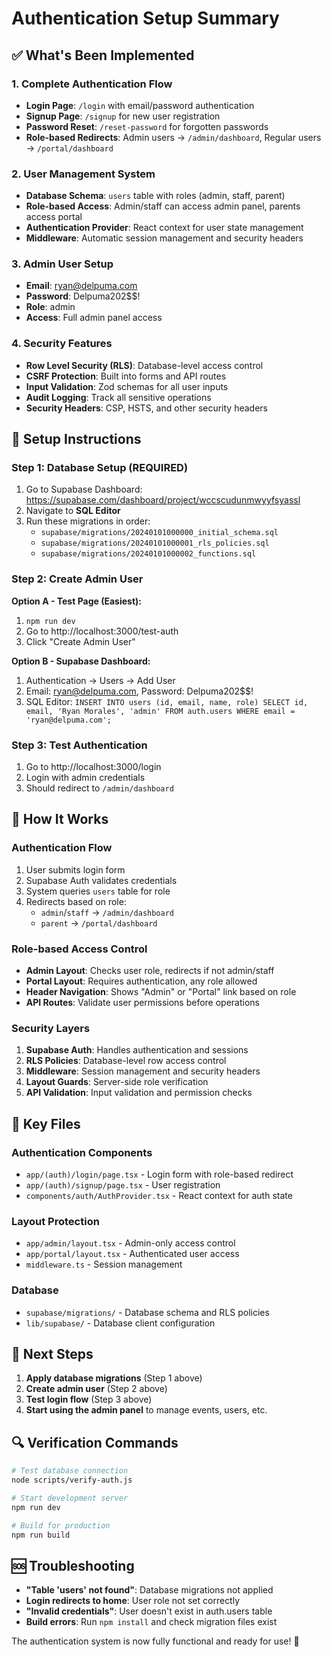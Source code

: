 # Authentication Setup Summary

## ✅ What's Been Implemented

### 1. Complete Authentication Flow
- **Login Page**: `/login` with email/password authentication
- **Signup Page**: `/signup` for new user registration  
- **Password Reset**: `/reset-password` for forgotten passwords
- **Role-based Redirects**: Admin users → `/admin/dashboard`, Regular users → `/portal/dashboard`

### 2. User Management System
- **Database Schema**: `users` table with roles (admin, staff, parent)
- **Role-based Access**: Admin/staff can access admin panel, parents access portal
- **Authentication Provider**: React context for user state management
- **Middleware**: Automatic session management and security headers

### 3. Admin User Setup
- **Email**: ryan@delpuma.com
- **Password**: Delpuma202$$!
- **Role**: admin
- **Access**: Full admin panel access

### 4. Security Features
- **Row Level Security (RLS)**: Database-level access control
- **CSRF Protection**: Built into forms and API routes
- **Input Validation**: Zod schemas for all user inputs
- **Audit Logging**: Track all sensitive operations
- **Security Headers**: CSP, HSTS, and other security headers

## 🚀 Setup Instructions

### Step 1: Database Setup (REQUIRED)
1. Go to Supabase Dashboard: https://supabase.com/dashboard/project/wccscudunmwyyfsyassl
2. Navigate to **SQL Editor**
3. Run these migrations in order:
   - `supabase/migrations/20240101000000_initial_schema.sql`
   - `supabase/migrations/20240101000001_rls_policies.sql`
   - `supabase/migrations/20240101000002_functions.sql`

### Step 2: Create Admin User
**Option A - Test Page (Easiest):**
1. `npm run dev`
2. Go to http://localhost:3000/test-auth
3. Click "Create Admin User"

**Option B - Supabase Dashboard:**
1. Authentication → Users → Add User
2. Email: ryan@delpuma.com, Password: Delpuma202$$!
3. SQL Editor: `INSERT INTO users (id, email, name, role) SELECT id, email, 'Ryan Morales', 'admin' FROM auth.users WHERE email = 'ryan@delpuma.com';`

### Step 3: Test Authentication
1. Go to http://localhost:3000/login
2. Login with admin credentials
3. Should redirect to `/admin/dashboard`

## 🔧 How It Works

### Authentication Flow
1. User submits login form
2. Supabase Auth validates credentials
3. System queries `users` table for role
4. Redirects based on role:
   - `admin`/`staff` → `/admin/dashboard`
   - `parent` → `/portal/dashboard`

### Role-based Access Control
- **Admin Layout**: Checks user role, redirects if not admin/staff
- **Portal Layout**: Requires authentication, any role allowed
- **Header Navigation**: Shows "Admin" or "Portal" link based on role
- **API Routes**: Validate user permissions before operations

### Security Layers
1. **Supabase Auth**: Handles authentication and sessions
2. **RLS Policies**: Database-level row access control
3. **Middleware**: Session management and security headers
4. **Layout Guards**: Server-side role verification
5. **API Validation**: Input validation and permission checks

## 📁 Key Files

### Authentication Components
- `app/(auth)/login/page.tsx` - Login form with role-based redirect
- `app/(auth)/signup/page.tsx` - User registration
- `components/auth/AuthProvider.tsx` - React context for auth state

### Layout Protection
- `app/admin/layout.tsx` - Admin-only access control
- `app/portal/layout.tsx` - Authenticated user access
- `middleware.ts` - Session management

### Database
- `supabase/migrations/` - Database schema and RLS policies
- `lib/supabase/` - Database client configuration

## 🎯 Next Steps

1. **Apply database migrations** (Step 1 above)
2. **Create admin user** (Step 2 above)
3. **Test login flow** (Step 3 above)
4. **Start using the admin panel** to manage events, users, etc.

## 🔍 Verification Commands

```bash
# Test database connection
node scripts/verify-auth.js

# Start development server
npm run dev

# Build for production
npm run build
```

## 🆘 Troubleshooting

- **"Table 'users' not found"**: Database migrations not applied
- **Login redirects to home**: User role not set correctly
- **"Invalid credentials"**: User doesn't exist in auth.users table
- **Build errors**: Run `npm install` and check migration files exist

The authentication system is now fully functional and ready for use! 🎉